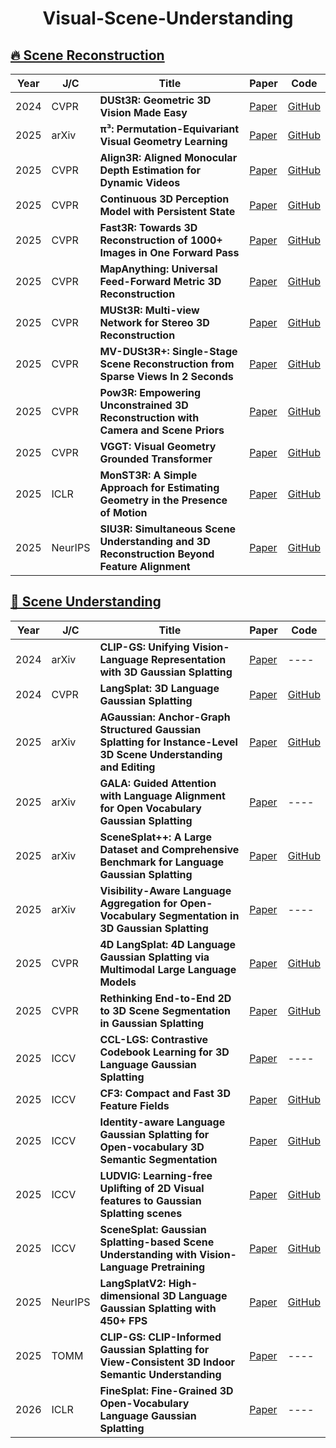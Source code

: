 <h1 align="center">
  <b>Visual-Scene-Understanding </b>
</h1>



## [🔥 Scene Reconstruction](#scene-reconstruction)  


| Year | J/C | Title | Paper | Code |
|------|-----------|-------|-------|------|
| 2024 | CVPR | **DUSt3R: Geometric 3D Vision Made Easy** | [Paper](https://openaccess.thecvf.com/content/CVPR2024/html/Wang_DUSt3R_Geometric_3D_Vision_Made_Easy_CVPR_2024_paper.html) | [GitHub](https://github.com/naver/dust3r) |
| 2025 | arXiv | **π³: Permutation-Equivariant Visual Geometry Learning** | [Paper](https://arxiv.org/abs/2507.13347) | [GitHub](https://github.com/yyfz/Pi3) |
| 2025 | CVPR | **Align3R: Aligned Monocular Depth Estimation for Dynamic Videos** | [Paper](https://arxiv.org/abs/2412.03079) | [GitHub](https://github.com/jiah-cloud/Align3R) |
| 2025 | CVPR | **Continuous 3D Perception Model with Persistent State** | [Paper](https://arxiv.org/pdf/2501.12387) | [GitHub](https://github.com/CUT3R/CUT3R) |
| 2025 | CVPR | **Fast3R: Towards 3D Reconstruction of 1000+ Images in One Forward Pass** | [Paper](https://arxiv.org/abs/2501.13928) | [GitHub](https://github.com/facebookresearch/fast3r) |
| 2025 | CVPR | **MapAnything: Universal Feed-Forward Metric 3D Reconstruction** | [Paper](https://arxiv.org/abs/2509.13414) | [GitHub](https://github.com/facebookresearch/map-anything) |
| 2025 | CVPR | **MUSt3R: Multi-view Network for Stereo 3D Reconstruction** | [Paper](https://openaccess.thecvf.com/content/CVPR2025/html/Cabon_MUSt3R_Multi-view_Network_for_Stereo_3D_Reconstruction_CVPR_2025_paper.html) | [GitHub](https://github.com/naver/must3r) |
| 2025 | CVPR | **MV-DUSt3R+: Single-Stage Scene Reconstruction from Sparse Views In 2 Seconds** | [Paper](https://arxiv.org/abs/2412.06974) | [GitHub](https://github.com/facebookresearch/mvdust3r) |
| 2025 | CVPR | **Pow3R: Empowering Unconstrained 3D  Reconstruction with Camera and Scene Priors** | [Paper](https://openaccess.thecvf.com/content/CVPR2025/papers/Jang_Pow3R_Empowering_Unconstrained_3D_Reconstruction_with_Camera_and_Scene_Priors_CVPR_2025_paper.pdf#:~:text=In%20this%20paper%2C%20we%20introduce%20Pow3R%2C%20a%20new,sparse%20or%20dense%20depth%2C%20or%20relative%20camera%20poses.) | [GitHub](https://github.com/naver/pow3r) |
| 2025 | CVPR | **VGGT: Visual Geometry Grounded Transformer** | [Paper](https://arxiv.org/abs/2503.11651) | [GitHub](https://github.com/facebookresearch/vggt) |
| 2025 | ICLR | **MonST3R: A Simple Approach for Estimating Geometry in the Presence of Motion** | [Paper](https://monst3r-project.github.io/files/monst3r_paper.pdf) | [GitHub](https://github.com/Junyi42/monst3r) |
| 2025 | NeurIPS | **SIU3R: Simultaneous Scene Understanding and 3D Reconstruction Beyond Feature Alignment** | [Paper](https://arxiv.org/abs/2507.02705) | [GitHub](https://github.com/WU-CVGL/SIU3R) |










## [🚀 Scene Understanding](#scene-understanding)  


| Year | J/C | Title | Paper | Code |
|------|-----------|-------|-------|------|
| 2024 | arXiv | **CLIP-GS: Unifying Vision-Language Representation with 3D Gaussian Splatting** | [Paper](https://arxiv.org/pdf/2412.19142) | ---- |
| 2024 | CVPR | **LangSplat: 3D Language Gaussian Splatting** | [Paper](https://arxiv.org/pdf/2312.16084) | [GitHub](https://github.com/minghanqin/LangSplat) |
| 2025 | arXiv | **AGaussian: Anchor-Graph Structured Gaussian Splatting for Instance-Level 3D Scene Understanding and Editing** | [Paper](https://arxiv.org/pdf/2508.01740) | [GitHub](https://github.com/DyllanElliia/AGaussian) |
| 2025 | arXiv | **GALA: Guided Attention with Language Alignment for Open Vocabulary Gaussian Splatting** | [Paper](https://arxiv.org/pdf/2508.14278) | ---- |
| 2025 | arXiv | **SceneSplat++: A Large Dataset and Comprehensive   Benchmark for Language Gaussian Splatting** | [Paper](https://arxiv.org/pdf/2506.08710) | [GitHub](https://github.com/unique1i/SceneSplat_Benchmark) |
| 2025 | arXiv | **Visibility-Aware Language Aggregation for Open-Vocabulary Segmentation in 3D Gaussian Splatting** | [Paper](https://arxiv.org/abs/2509.05515) | ---- |
| 2025 | CVPR | **4D LangSplat: 4D Language Gaussian Splatting via Multimodal Large Language Models** | [Paper](https://arxiv.org/pdf/2503.10437) | [GitHub](https://github.com/zrporz/4DLangSplat) |
| 2025 | CVPR | **Rethinking End-to-End 2D to 3D Scene Segmentation in Gaussian Splatting** | [Paper](https://openaccess.thecvf.com/content/CVPR2025/papers/Zhu_Rethinking_End-to-End_2D_to_3D_Scene_Segmentation_in_Gaussian_Splatting_CVPR_2025_paper.pdf) | [GitHub](https://github.com/Runsong123/Unified-Lift) |
| 2025 | ICCV | **CCL-LGS: Contrastive Codebook Learning for 3D Language Gaussian Splatting** | [Paper](https://arxiv.org/pdf/2505.20469) | ---- |
| 2025 | ICCV | **CF3: Compact and Fast 3D Feature Fields** | [Paper](https://arxiv.org/pdf/2508.05254) | [GitHub](https://github.com/SNU-VGILab/CF3) |
| 2025 | ICCV | **Identity-aware Language Gaussian Splatting for Open-vocabulary 3D Semantic Segmentation** | [Paper](https://openaccess.thecvf.com/content/ICCV2025/papers/Jang_Identity-aware_Language_Gaussian_Splatting_for_Open-vocabulary_3D_Semantic_Segmentation_ICCV_2025_paper.pdf) | [GitHub](https://github.com/DCVL-3D/ILGS_release) |
| 2025 | ICCV | **LUDVIG: Learning-free Uplifting of 2D Visual features to Gaussian Splatting scenes** | [Paper](https://arxiv.org/pdf/2410.14462) | [GitHub](https://github.com/naver/ludvig) |
| 2025 | ICCV | **SceneSplat: Gaussian Splatting-based Scene Understanding with Vision-Language Pretraining** | [Paper](https://arxiv.org/pdf/2503.18052) | [GitHub](https://github.com/unique1i/SceneSplat) |
| 2025 | NeurIPS | **LangSplatV2: High-dimensional 3D Language Gaussian Splatting with 450+ FPS** | [Paper](https://arxiv.org/pdf/2507.07136) | [GitHub](https://github.com/ZhaoYujie2002/LangSplatV2) |
| 2025 | TOMM | **CLIP-GS: CLIP-Informed Gaussian Splatting for View-Consistent 3D Indoor Semantic Understanding** | [Paper](https://dl.acm.org/doi/pdf/10.1145/3746284) | ---- |
| 2026 | ICLR | **FineSplat: Fine-Grained 3D Open-Vocabulary Language Gaussian Splatting** | [Paper](https://openreview.net/pdf?id=y72GwPF8YO) | ---- |








